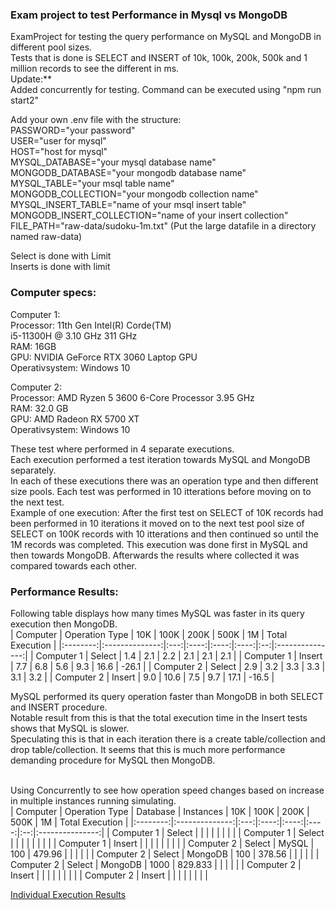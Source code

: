 ### Exam project to test Performance in Mysql vs MongoDB

ExamProject for testing the query performance on MySQL and MongoDB in different pool sizes. <br>
Tests that is done is SELECT and INSERT of 10k, 100k, 200k, 500k and 1 million records to see the different in ms. <br>
Update:** <br>
Added concurrently for testing. Command can be executed using "npm run start2" <br>

Add your own .env file with the structure: <br>
PASSWORD="your password" <br>
USER="user for mysql" <br>
HOST="host for mysql" <br>
MYSQL_DATABASE="your mysql database name" <br>
MONGODB_DATABASE="your mongodb database name" <br>
MYSQL_TABLE="your msql table name" <br>
MONGODB_COLLECTION="your mongodb collection name" <br>
MYSQL_INSERT_TABLE="name of your msql insert table" <br>
MONGODB_INSERT_COLLECTION="name of your insert collection"
FILE_PATH="raw-data/sudoku-1m.txt" (Put the large datafile in a directory named raw-data) <br>

Select is done with Limit <br>
Inserts is done with limit <br>


### Computer specs: <br>
Computer 1: <br>
Processor: 11th Gen Intel(R) Corde(TM) <br>
i5-11300H @ 3.10 GHz 311 GHz <br>
RAM: 16GB <br>
GPU: NVIDIA GeForce RTX 3060 Laptop GPU <br>
Operativsystem: Windows 10 <br>

Computer 2: <br>
Processor: AMD Ryzen 5 3600 6-Core Processor 3.95 GHz <br>
RAM: 32.0 GB <br>
GPU: AMD Radeon RX 5700 XT <br>
Operativsystem: Windows 10 <br>


These test where performed in 4 separate executions. <br>
Each execution performed a test iteration towards MySQL and MongoDB separately. <br>
In each of these executions there was an operation type and then different size pools. Each test was performed in 10 itterations before moving on to the next test.  <br>
Example of one execution: After the first test on SELECT of 10K records had been performed in 10 iterations it moved on to the next test pool size of SELECT on 100K records with 10 itterations and then continued so until the 1M records was completed. This execution was done first in MySQL and then towards MongoDB. Afterwards the results where collected it was compared towards each other. <br>

### Performance Results: <br>
Following table displays how many times MySQL was faster in its query execution then MongoDB.<br>
| Computer | Operation Type | 10K | 100K | 200K | 500K | 1M | Total Execution |
|:--------:|:--------------:|:---:|:----:|:----:|:----:|:--:|:---------------:|
| Computer 1 | Select | 1.4 | 2.1 | 2.2 | 2.1 | 2.1 | 2.1 |
| Computer 1 | Insert | 7.7 | 6.8 | 5.6 | 9.3 | 16.6 | -26.1  |
| Computer 2 | Select | 2.9 | 3.2 | 3.3 | 3.3 | 3.1 | 3.2 |
| Computer 2 | Insert | 9.0 | 10.6 | 7.5 | 9.7 | 17.1 | -16.5  |



MySQL performed its query operation faster than MongoDB in both SELECT and INSERT procedure. <br>
Notable result from this is that the total execution time in the Insert tests shows that MySQL is slower.<br>
Speculating this is that in each iteration there is a create table/collection and drop table/collection. It seems that this is much more performance demanding procedure for MySQL then MongoDB.


<br>
Using Concurrently to see how operation speed changes based on increase in multiple instances running simulating. <br>
| Computer | Operation Type | Database | Instances | 10K | 100K | 200K | 500K | 1M | Total Execution |
|:--------:|:--------------:|:---:|:----:|:----:|:----:|:--:|:---------------:|
| Computer 1 | Select |  |  |  |  |  |  |  |
| Computer 1 | Select |  |  |  |  |  |  |  |
| Computer 1 | Insert |  |  |  |  |  |  |  |
| Computer 2 | Select | MySQL | 100 | 479.96 |  |  |  |  |
| Computer 2 | Select | MongoDB | 100 | 378.56 |  |  |  |  |
| Computer 2 | Select | MongoDB | 1000 | 829.833 |  |  |  |  |
| Computer 2 | Insert |  |  |  |  |  |  |  |
| Computer 2 | Insert |  |  |  |  |  |  |  |

[Individual Execution Results](queryTests.md)